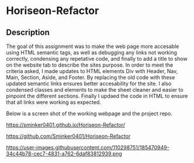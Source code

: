 # Horiseon-Refactor

## Description
The goal of this assignment was to make the web page more accesable using HTML semantic tags, as well as debugging any links not working correctly, condensing any repetative code, and finally to add a title to show on the website tab to describe the sites purpose. In order to meet the criteria asked, I made updates to HTML elements Div with Header, Nav, Main, Section, Aside, and Footer. By replacing the old code with these updated semantic links ensures better accesability for the site. I also condensed classes and elements to make the sheet cleaner and easier to pinpoint the different sections. Finally I updaed the code in HTML to ensure that all links were working as expected.

Below is a screen shot of the working webpage and the project repo.

https://sminker0401.github.io/Horiseon-Refactor/

https://github.com/Sminker0401/Horiseon-Refactor

https://user-images.githubusercontent.com/110298751/185470949-34c44b78-cec7-4831-a762-6daf83812939.png